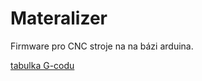 # Materalizer
Firmware pro CNC stroje na na bázi arduina.

[tabulka G-codu](https://docs.google.com/spreadsheets/d/1jmaSLXk4I-StuuSOyfaaUwzW3_6hRkpM8twvoYq-h6M/edit#gid=0)